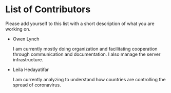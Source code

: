 # List of Contributors

Please add yourself to this list with a short description of what you are working on.

- Owen Lynch
  
  I am currently mostly doing organization and facilitating cooperation through communication and documentation. I also manage the server infrastructure.
  
- Leila Hedayatifar

   I am currently analyzing to understand how countries are controlling the spread of coronavirus. 

